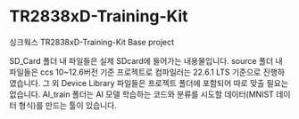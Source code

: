 # TR2838xD-Training-Kit
싱크웍스 TR2838xD-Training-Kit Base project

  SD_Card 폴더 내 파일들은 실제 SDcard에 들어가는 내용물입니다.
  source 폴더 내 파일들은 ccs 10~12.6버전 기준 프로젝트로 컴파일러는 22.6.1 LTS 기준으로 진행하였습니다. 그 외 Device Library 파일들은 프로젝트 폴더에 포함되어 따로 맞출 필요는 없습니다.
  AI_train 폴더는 AI 모델 학습하는 코드와 분류를 시도할 데이터(MNIST 데이터 형식)를 만드는 툴이 있습니다.